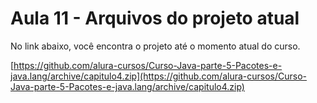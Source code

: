 # Aula 11 - Arquivos do projeto atual

No link abaixo, você encontra o projeto até o momento atual do curso.

[https://github.com/alura-cursos/Curso-Java-parte-5-Pacotes-e-java.lang/archive/capitulo4.zip](https://github.com/alura-cursos/Curso-Java-parte-5-Pacotes-e-java.lang/archive/capitulo4.zip)